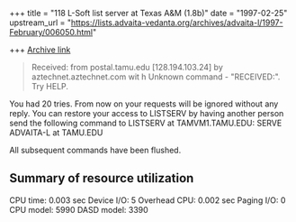 +++
title = "118 L-Soft list server at Texas A&M (1.8b)"
date = "1997-02-25"
upstream_url = "https://lists.advaita-vedanta.org/archives/advaita-l/1997-February/006050.html"

+++
[Archive link](https://lists.advaita-vedanta.org/archives/advaita-l/1997-February/006050.html)

> Received: from postal.tamu.edu [128.194.103.24] by aztechnet.aztechnet.com wit
h
Unknown command - "RECEIVED:". Try HELP.

You had  20 tries.  From now on  your requests will  be ignored  without any
reply. You can restore your access to LISTSERV by having another person send
the following command to LISTSERV at TAMVM1.TAMU.EDU: SERVE ADVAITA-L at TAMU.EDU

All subsequent commands have been flushed.

Summary of resource utilization
-------------------------------
 CPU time:        0.003 sec                Device I/O:        5
 Overhead CPU:    0.002 sec                Paging I/O:        0
 CPU model:        5990                    DASD model:     3390

